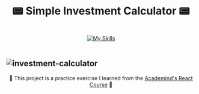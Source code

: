 <h1 align="center"> 📟 Simple Investment Calculator 📟 </h1>
<br/>
<div align="center">
  <a href="https://skillicons.dev">
    <img src="https://skillicons.dev/icons?i=html,css,js,react,vite" alt="My Skills">
  </a>
</div>
<br/>

![investment-calculator](https://github.com/user-attachments/assets/05e6d4ad-46cf-4c47-b885-5b0a25102fd7)
---
<p align="center">🌟 This project is a practice exercise I learned from the <a href='https://www.udemy.com/course/react-the-complete-guide-incl-redux/?couponCode=ST7MT110524'>Academind's React Course</a> 🌟</p>
